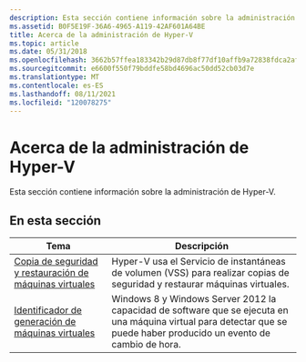```yaml
---
description: Esta sección contiene información sobre la administración de Hyper-V.
ms.assetid: B0F5E19F-36A6-4965-A119-42AF601A64BE
title: Acerca de la administración de Hyper-V
ms.topic: article
ms.date: 05/31/2018
ms.openlocfilehash: 3662b57ffea183342b29d87db8f77df10affb9a72838fdca2af0695cbf818e46
ms.sourcegitcommit: e6600f550f79bddfe58bd4696ac50dd52cb03d7e
ms.translationtype: MT
ms.contentlocale: es-ES
ms.lasthandoff: 08/11/2021
ms.locfileid: "120078275"
---
```

# <a name="about-hyper-v-management"></a>Acerca de la administración de Hyper-V

Esta sección contiene información sobre la administración de Hyper-V.

## <a name="in-this-section"></a>En esta sección



| Tema                                                                                                 | Descripción                                                                                                                                                               |
|-------------------------------------------------------------------------------------------------------|---------------------------------------------------------------------------------------------------------------------------------------------------------------------------|
| [Copia de seguridad y restauración de máquinas virtuales](backing-up-and-restoring-virtual-machines.md)<br/> | Hyper-V usa el Servicio de instantáneas de volumen (VSS) para realizar copias de seguridad y restaurar máquinas virtuales.<br/>                                                                      |
| [Identificador de generación de máquinas virtuales](virtual-machine-generation-identifier.md)<br/>         | Windows 8 y Windows Server 2012 la capacidad de software que se ejecuta en una máquina virtual para detectar que se puede haber producido un evento de cambio de hora.<br/> |



 

 

 




